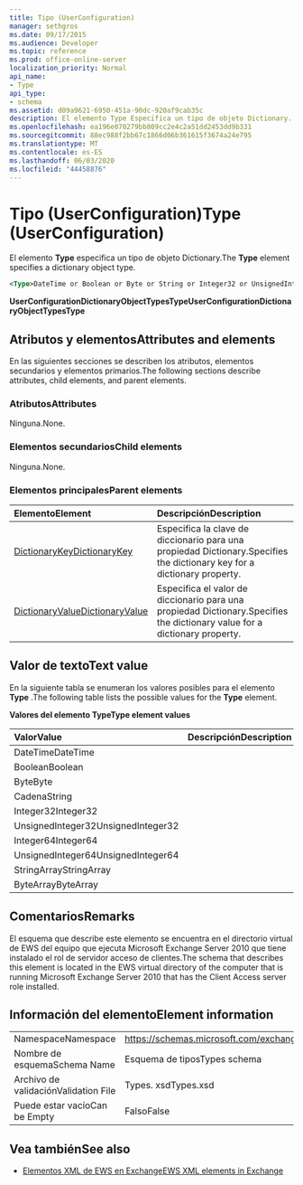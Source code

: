 ```yaml
---
title: Tipo (UserConfiguration)
manager: sethgros
ms.date: 09/17/2015
ms.audience: Developer
ms.topic: reference
ms.prod: office-online-server
localization_priority: Normal
api_name:
- Type
api_type:
- schema
ms.assetid: d09a9621-6950-451a-90dc-920af9cab35c
description: El elemento Type Especifica un tipo de objeto Dictionary.
ms.openlocfilehash: ea196e070279bb809cc2e4c2a51dd2453dd9b331
ms.sourcegitcommit: 88ec988f2bb67c1866d06b361615f3674a24e795
ms.translationtype: MT
ms.contentlocale: es-ES
ms.lasthandoff: 06/03/2020
ms.locfileid: "44458876"
---
```

# <a name="type-userconfiguration"></a><span data-ttu-id="c0d64-103">Tipo (UserConfiguration)</span><span class="sxs-lookup"><span data-stu-id="c0d64-103">Type (UserConfiguration)</span></span>

<span data-ttu-id="c0d64-104">El elemento **Type** especifica un tipo de objeto Dictionary.</span><span class="sxs-lookup"><span data-stu-id="c0d64-104">The **Type** element specifies a dictionary object type.</span></span> 
  
```xml
<Type>DateTime or Boolean or Byte or String or Integer32 or UnsignedInteger32 or Integer64 or UnsignedInteger64 or StringArray or ByteArray</Type> 
```

 <span data-ttu-id="c0d64-105">**UserConfigurationDictionaryObjectTypesType**</span><span class="sxs-lookup"><span data-stu-id="c0d64-105">**UserConfigurationDictionaryObjectTypesType**</span></span>
## <a name="attributes-and-elements"></a><span data-ttu-id="c0d64-106">Atributos y elementos</span><span class="sxs-lookup"><span data-stu-id="c0d64-106">Attributes and elements</span></span>

<span data-ttu-id="c0d64-107">En las siguientes secciones se describen los atributos, elementos secundarios y elementos primarios.</span><span class="sxs-lookup"><span data-stu-id="c0d64-107">The following sections describe attributes, child elements, and parent elements.</span></span>
  
### <a name="attributes"></a><span data-ttu-id="c0d64-108">Atributos</span><span class="sxs-lookup"><span data-stu-id="c0d64-108">Attributes</span></span>

<span data-ttu-id="c0d64-109">Ninguna.</span><span class="sxs-lookup"><span data-stu-id="c0d64-109">None.</span></span>
  
### <a name="child-elements"></a><span data-ttu-id="c0d64-110">Elementos secundarios</span><span class="sxs-lookup"><span data-stu-id="c0d64-110">Child elements</span></span>

<span data-ttu-id="c0d64-111">Ninguna.</span><span class="sxs-lookup"><span data-stu-id="c0d64-111">None.</span></span>
  
### <a name="parent-elements"></a><span data-ttu-id="c0d64-112">Elementos principales</span><span class="sxs-lookup"><span data-stu-id="c0d64-112">Parent elements</span></span>

|<span data-ttu-id="c0d64-113">**Elemento**</span><span class="sxs-lookup"><span data-stu-id="c0d64-113">**Element**</span></span>|<span data-ttu-id="c0d64-114">**Descripción**</span><span class="sxs-lookup"><span data-stu-id="c0d64-114">**Description**</span></span>|
|:-----|:-----|
|[<span data-ttu-id="c0d64-115">DictionaryKey</span><span class="sxs-lookup"><span data-stu-id="c0d64-115">DictionaryKey</span></span>](dictionarykey.md) <br/> |<span data-ttu-id="c0d64-116">Especifica la clave de diccionario para una propiedad Dictionary.</span><span class="sxs-lookup"><span data-stu-id="c0d64-116">Specifies the dictionary key for a dictionary property.</span></span>  <br/> |
|[<span data-ttu-id="c0d64-117">DictionaryValue</span><span class="sxs-lookup"><span data-stu-id="c0d64-117">DictionaryValue</span></span>](dictionaryvalue.md) <br/> |<span data-ttu-id="c0d64-118">Especifica el valor de diccionario para una propiedad Dictionary.</span><span class="sxs-lookup"><span data-stu-id="c0d64-118">Specifies the dictionary value for a dictionary property.</span></span>  <br/> |
   
## <a name="text-value"></a><span data-ttu-id="c0d64-119">Valor de texto</span><span class="sxs-lookup"><span data-stu-id="c0d64-119">Text value</span></span>

<span data-ttu-id="c0d64-120">En la siguiente tabla se enumeran los valores posibles para el elemento **Type** .</span><span class="sxs-lookup"><span data-stu-id="c0d64-120">The following table lists the possible values for the **Type** element.</span></span> 
  
<span data-ttu-id="c0d64-121">**Valores del elemento Type**</span><span class="sxs-lookup"><span data-stu-id="c0d64-121">**Type element values**</span></span>

|<span data-ttu-id="c0d64-122">**Valor**</span><span class="sxs-lookup"><span data-stu-id="c0d64-122">**Value**</span></span>|<span data-ttu-id="c0d64-123">**Descripción**</span><span class="sxs-lookup"><span data-stu-id="c0d64-123">**Description**</span></span>|
|:-----|:-----|
|<span data-ttu-id="c0d64-124">DateTime</span><span class="sxs-lookup"><span data-stu-id="c0d64-124">DateTime</span></span>  <br/> ||
|<span data-ttu-id="c0d64-125">Boolean</span><span class="sxs-lookup"><span data-stu-id="c0d64-125">Boolean</span></span>  <br/> ||
|<span data-ttu-id="c0d64-126">Byte</span><span class="sxs-lookup"><span data-stu-id="c0d64-126">Byte</span></span>  <br/> ||
|<span data-ttu-id="c0d64-127">Cadena</span><span class="sxs-lookup"><span data-stu-id="c0d64-127">String</span></span>  <br/> ||
|<span data-ttu-id="c0d64-128">Integer32</span><span class="sxs-lookup"><span data-stu-id="c0d64-128">Integer32</span></span>  <br/> ||
|<span data-ttu-id="c0d64-129">UnsignedInteger32</span><span class="sxs-lookup"><span data-stu-id="c0d64-129">UnsignedInteger32</span></span>  <br/> ||
|<span data-ttu-id="c0d64-130">Integer64</span><span class="sxs-lookup"><span data-stu-id="c0d64-130">Integer64</span></span>  <br/> ||
|<span data-ttu-id="c0d64-131">UnsignedInteger64</span><span class="sxs-lookup"><span data-stu-id="c0d64-131">UnsignedInteger64</span></span>  <br/> ||
|<span data-ttu-id="c0d64-132">StringArray</span><span class="sxs-lookup"><span data-stu-id="c0d64-132">StringArray</span></span>  <br/> ||
|<span data-ttu-id="c0d64-133">ByteArray</span><span class="sxs-lookup"><span data-stu-id="c0d64-133">ByteArray</span></span>  <br/> ||
   
## <a name="remarks"></a><span data-ttu-id="c0d64-134">Comentarios</span><span class="sxs-lookup"><span data-stu-id="c0d64-134">Remarks</span></span>

<span data-ttu-id="c0d64-135">El esquema que describe este elemento se encuentra en el directorio virtual de EWS del equipo que ejecuta Microsoft Exchange Server 2010 que tiene instalado el rol de servidor acceso de clientes.</span><span class="sxs-lookup"><span data-stu-id="c0d64-135">The schema that describes this element is located in the EWS virtual directory of the computer that is running Microsoft Exchange Server 2010 that has the Client Access server role installed.</span></span>
  
## <a name="element-information"></a><span data-ttu-id="c0d64-136">Información del elemento</span><span class="sxs-lookup"><span data-stu-id="c0d64-136">Element information</span></span>

|||
|:-----|:-----|
|<span data-ttu-id="c0d64-137">Namespace</span><span class="sxs-lookup"><span data-stu-id="c0d64-137">Namespace</span></span>  <br/> |https://schemas.microsoft.com/exchange/services/2006/types  <br/> |
|<span data-ttu-id="c0d64-138">Nombre de esquema</span><span class="sxs-lookup"><span data-stu-id="c0d64-138">Schema Name</span></span>  <br/> |<span data-ttu-id="c0d64-139">Esquema de tipos</span><span class="sxs-lookup"><span data-stu-id="c0d64-139">Types schema</span></span>  <br/> |
|<span data-ttu-id="c0d64-140">Archivo de validación</span><span class="sxs-lookup"><span data-stu-id="c0d64-140">Validation File</span></span>  <br/> |<span data-ttu-id="c0d64-141">Types. xsd</span><span class="sxs-lookup"><span data-stu-id="c0d64-141">Types.xsd</span></span>  <br/> |
|<span data-ttu-id="c0d64-142">Puede estar vacío</span><span class="sxs-lookup"><span data-stu-id="c0d64-142">Can be Empty</span></span>  <br/> |<span data-ttu-id="c0d64-143">Falso</span><span class="sxs-lookup"><span data-stu-id="c0d64-143">False</span></span>  <br/> |
   
## <a name="see-also"></a><span data-ttu-id="c0d64-144">Vea también</span><span class="sxs-lookup"><span data-stu-id="c0d64-144">See also</span></span>



- [<span data-ttu-id="c0d64-145">Elementos XML de EWS en Exchange</span><span class="sxs-lookup"><span data-stu-id="c0d64-145">EWS XML elements in Exchange</span></span>](ews-xml-elements-in-exchange.md)

